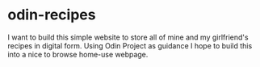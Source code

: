 # odin-recipes
I want to build this simple website to store all of mine and my girlfriend's recipes in digital form. Using Odin Project as guidance I hope to build this into a nice to browse home-use webpage.